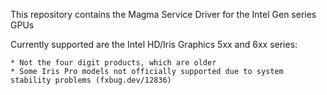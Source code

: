 This repository contains the Magma Service Driver for the Intel Gen series GPUs

Currently supported are the Intel HD/Iris Graphics 5xx and 6xx series:

	* Not the four digit products, which are older
	* Some Iris Pro models not officially supported due to system stability problems (fxbug.dev/12836)
